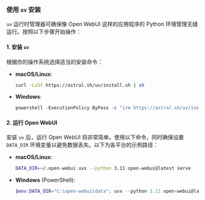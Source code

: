 ### 使用 `uv` 安装

`uv` 运行时管理器可确保像 Open WebUI 这样的应用程序的 Python 环境管理无缝运行。按照以下步骤开始操作：

#### 1. 安装 `uv`

根据你的操作系统选择适当的安装命令：

- **macOS/Linux**:  
  ```bash
  curl -LsSf https://astral.sh/uv/install.sh | sh
  ```

- **Windows**:  
  ```powershell
  powershell -ExecutionPolicy ByPass -c "irm https://astral.sh/uv/install.ps1 | iex"
  ```

#### 2. 运行 Open WebUI

安装 `uv` 后，运行 Open WebUI 将非常简单。使用以下命令，同时确保设置 `DATA_DIR` 环境变量以避免数据丢失。以下为各平台的示例路径：

- **macOS/Linux**:  
  ```bash
  DATA_DIR=~/.open-webui uvx --python 3.11 open-webui@latest serve
  ```

- **Windows** (PowerShell):  
  ```powershell
  $env:DATA_DIR="C:\open-webui\data"; uvx --python 3.11 open-webui@latest serve
  ```
